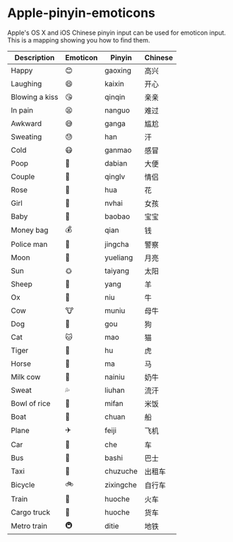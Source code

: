 Apple-pinyin-emoticons
======================

Apple's OS X and iOS Chinese pinyin input can be used for emoticon input. This is a mapping showing you how to find them. 



Description    | Emoticon |  Pinyin  | Chinese
-------------- | -------- | -------- | -------
Happy          | 😊        | gaoxing  | 高兴
Laughing       | 😄        | kaixin   | 开心
Blowing a kiss | 😘        | qinqin   | 亲亲
In pain        | 😫        | nanguo   | 难过
Awkward        | 😅        | ganga    | 尴尬
Sweating       | 😓        | han      | 汗
Cold           | 😷        | ganmao   | 感冒
Poop           | 💩        | dabian   | 大便
Couple         | 👫        | qinglv   | 情侣
Rose           | 🌹        | hua      | 花
Girl           | 👧        | nvhai    | 女孩
Baby           | 👶        | baobao   | 宝宝
Money bag      | 💰        | qian     | 钱
Police man     | 👮        | jingcha  | 警察
Moon           | 🌛        | yueliang | 月亮
Sun            | 🌞        | taiyang  | 太阳
Sheep          | 🐑        | yang     | 羊
Ox             | 🐂        | niu      | 牛
Cow            | 🐮        | muniu    | 母牛
Dog            | 🐶        | gou      | 狗
Cat            | 🐱        | mao      | 猫
Tiger          | 🐯        | hu       | 虎
Horse          | 🐎        | ma       | 马
Milk cow       | 🐄        | nainiu   | 奶牛
Sweat          | 💦        | liuhan   | 流汗
Bowl of rice   | 🍚        | mifan    | 米饭
Boat           | 🚢        | chuan    | 船
Plane          | ✈️        | feiji    | 飞机
Car            | 🚗        | che      | 车
Bus            | 🚌        | bashi    | 巴士
Taxi           | 🚕        | chuzuche | 出租车
Bicycle        | 🚲        | zixingche | 自行车
Train          | 🚄        | huoche   | 火车
Cargo truck    | 🚚        | huoche   | 货车
Metro train    | 🚇        | ditie    | 地铁
